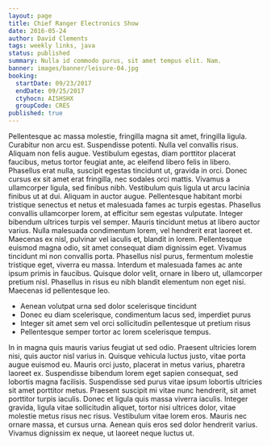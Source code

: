 ```yaml
---
layout: page
title: Chief Ranger Electronics Show
date: 2016-05-24
author: David Clements
tags: weekly links, java
status: published
summary: Nulla id commodo purus, sit amet tempus elit. Nam.
banner: images/banner/leisure-04.jpg
booking:
  startDate: 09/23/2017
  endDate: 09/25/2017
  ctyhocn: AISHSHX
  groupCode: CRES
published: true
---
```

Pellentesque ac massa molestie, fringilla magna sit amet, fringilla ligula. Curabitur non arcu est. Suspendisse potenti. Nulla vel convallis risus. Aliquam non felis augue. Vestibulum egestas, diam porttitor placerat faucibus, metus tortor feugiat ante, ac eleifend libero felis in libero. Phasellus erat nulla, suscipit egestas tincidunt ut, gravida in orci. Donec cursus ex sit amet erat fringilla, nec sodales orci mattis.
Vivamus a ullamcorper ligula, sed finibus nibh. Vestibulum quis ligula ut arcu lacinia finibus ut at dui. Aliquam in auctor augue. Pellentesque habitant morbi tristique senectus et netus et malesuada fames ac turpis egestas. Phasellus convallis ullamcorper lorem, at efficitur sem egestas vulputate. Integer bibendum ultrices turpis vel semper. Mauris tincidunt metus at libero auctor varius. Nulla malesuada condimentum lorem, vel hendrerit erat laoreet et. Maecenas ex nisl, pulvinar vel iaculis et, blandit in lorem. Pellentesque euismod magna odio, sit amet consequat diam dignissim eget. Vivamus tincidunt mi non convallis porta. Phasellus nisl purus, fermentum molestie tristique eget, viverra eu massa. Interdum et malesuada fames ac ante ipsum primis in faucibus. Quisque dolor velit, ornare in libero ut, ullamcorper pretium nisl. Phasellus in risus eu nibh blandit elementum non eget nisi. Maecenas id pellentesque leo.

* Aenean volutpat urna sed dolor scelerisque tincidunt
* Donec eu diam scelerisque, condimentum lacus sed, imperdiet purus
* Integer sit amet sem vel orci sollicitudin pellentesque ut pretium risus
* Pellentesque semper tortor ac lorem scelerisque tempus.

In in magna quis mauris varius feugiat ut sed odio. Praesent ultricies lorem nisi, quis auctor nisl varius in. Quisque vehicula luctus justo, vitae porta augue euismod eu. Mauris orci justo, placerat in metus varius, pharetra laoreet ex. Suspendisse bibendum lorem eget sapien consequat, sed lobortis magna facilisis. Suspendisse sed purus vitae ipsum lobortis ultricies sit amet porttitor metus. Praesent suscipit mi vitae nunc hendrerit, sit amet porttitor turpis iaculis. Donec et ligula quis massa viverra iaculis. Integer gravida, ligula vitae sollicitudin aliquet, tortor nisi ultrices dolor, vitae molestie metus risus nec risus. Vestibulum vitae lorem eros. Mauris nec ornare massa, et cursus urna. Aenean quis eros sed dolor hendrerit varius. Vivamus dignissim ex neque, ut laoreet neque luctus ut.
